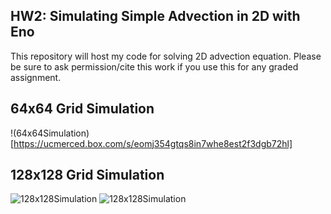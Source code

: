 ## HW2: Simulating Simple Advection in 2D with Eno
This repository will host my code for solving 2D advection equation. Please be sure to ask permission/cite this work if you use this for any graded assignment. 

## 64x64 Grid Simulation

!(64x64Simulation)[https://ucmerced.box.com/s/eomj354gtqs8in7whe8est2f3dgb72hl]


## 128x128 Grid Simulation
![128x128Simulation](https://ucmerced.box.com/s/846hn9iwtn86ja927aaqfbjbvaze0p9k)
![128x128Simulation](https://ucmerced.box.com/s/qnlwhgtcbbofre6328t60phj9x34rr18)


